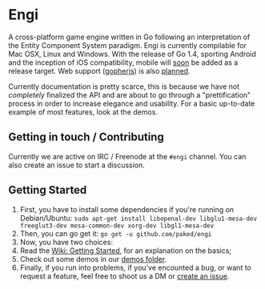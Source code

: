 # Engi 
A cross-platform game engine written in Go following an interpretation of the Entity Component System paradigm. Engi is
 currently compilable for Mac OSX, Linux and Windows. With the release of Go 1.4, sporting Android and the inception of 
 iOS compatibility, mobile will [soon](https://github.com/paked/engi/issues/63) be added as a release target. Web 
 support  ([gopherjs](https://github.com/gopherjs/gopherjs)) is also [planned](https://github.com/paked/engi/issues/71). 

Currently documentation is pretty scarce, this is because we have not *completely* finalized the API and are about to 
go through a "prettification" process in order to increase elegance and usability. For a basic up-to-date example of 
most features, look at the demos.

## Getting in touch / Contributing
Currently we are active on IRC / Freenode at the `#engi` channel. You can also create an issue to start a discussion. 

## Getting Started

1. First, you have to install some dependencies if you're running on Debian/Ubuntu: 
`sudo apt-get install libopenal-dev libglu1-mesa-dev freeglut3-dev mesa-common-dev xorg-dev libgl1-mesa-dev`
2. Then, you can go get it:
`go get -u github.com/paked/engi`
3. Now, you have two choices:
  1. Read the [Wiki: Getting Started](https://github.com/paked/engi/wiki/Getting-Started), for an explanation on the basics;
  2. Check out some demos in our [demos folder](https://github.com/paked/engi/tree/master/demos). 
4. Finally, if you run into problems, if you've encounted a bug, or want to request a feature, feel free to shoot 
us a DM or [create an issue](https://github.com/paked/engi/issues/new). 
